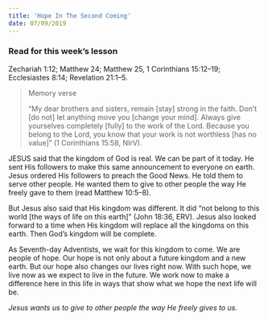 ```yaml
---
title: 'Hope In The Second Coming'
date: 07/09/2019
---
```


### Read for this week’s lesson
Zechariah 1:12; Matthew 24; Matthew 25, 1 Corinthians 15:12–19; Ecclesiastes 8:14; Revelation 21:1–5.

> <p>Memory verse</p>
> “My dear brothers and sisters, remain [stay] strong in the faith. Don’t [do not] let anything move you [change your mind]. Always give yourselves completely [fully] to the work of the Lord. Because you belong to the Lord, you know that your work is not worthless [has no value]” (1 Corinthians 15:58, NIrV).

JESUS said that the kingdom of God is real. We can be part of it today. He sent His followers to make this same announcement to everyone on earth. Jesus ordered His followers to preach the Good News. He told them to serve other people. He wanted them to give to other people the way He freely gave to them (read Matthew 10:5–8).

But Jesus also said that His kingdom was different. It did “not belong to this world [the ways of life on this earth]” (John 18:36, ERV). Jesus also looked forward to a time when His kingdom will replace all the kingdoms on this earth. Then God’s kingdom will be complete.

As Seventh-day Adventists, we wait for this kingdom to come. We are people of hope. Our hope is not only about a future kingdom and a new earth. But our hope also changes our lives right now. With such hope, we live now as we expect to live in the future. We work now to make a difference here in this life in ways that show what we hope the next life will be.

*Jesus wants us to give to other people the way He freely gives to us.*